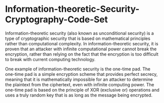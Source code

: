 # Information-theoretic-Security-Cryptography-Code-Set

Information-theoretic security (also known as unconditional security) is a type of cryptographic security that is based on mathematical principles rather than computational complexity. In information-theoretic security, it is proven that an attacker with infinite computational power cannot break the encryption, rather than relying on the fact that the encryption is too difficult to break with current computing technology.

One example of information-theoretic security is the one-time pad. The one-time pad is a simple encryption scheme that provides perfect secrecy, meaning that it is mathematically impossible for an attacker to determine the plaintext from the ciphertext, even with infinite computing power. The one-time pad is based on the principle of XOR (exclusive or) operations and uses a truly random key that is as long as the message being encrypted.

